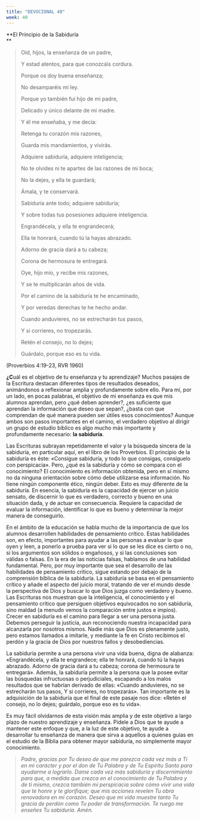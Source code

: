 ```yaml
---
title: "DEVOCIONAL 40"
week: 40
---
```


**El Principio de la Sabiduría  
**

> Oíd, hijos, la enseñanza de un padre,
>
> Y estad atentos, para que conozcáis cordura. 
>
> Porque os doy buena enseñanza;
>
> No desamparéis mi ley. 
>
> Porque yo también fui hijo de mi padre,
>
> Delicado y único delante de mi madre. 
>
> Y él me enseñaba, y me decía:
>
> Retenga tu corazón mis razones,
>
> Guarda mis mandamientos, y vivirás. 
>
> Adquiere sabiduría, adquiere inteligencia;
>
> No te olvides ni te apartes de las razones de mi boca; 
>
> No la dejes, y ella te guardará;
>
> Ámala, y te conservará. 
>
> Sabiduría ante todo; adquiere sabiduría;
>
> Y sobre todas tus posesiones adquiere inteligencia. 
>
> Engrandécela, y ella te engrandecerá;
>
> Ella te honrará, cuando tú la hayas abrazado. 
>
> Adorno de gracia dará a tu cabeza;
>
> Corona de hermosura te entregará. 
>
> Oye, hijo mío, y recibe mis razones,
>
> Y se te multiplicarán años de vida. 
>
> Por el camino de la sabiduría te he encaminado,
>
> Y por veredas derechas te he hecho andar. 
>
> Cuando anduvieres, no se estrecharán tus pasos,
>
> Y si corrieres, no tropezarás. 
>
> Retén el consejo, no lo dejes;
>
> Guárdalo, porque eso es tu vida. 

(Proverbios 4:19-23, RVR 1960)

**¿C**uál es el objetivo de tu enseñanza y tu aprendizaje? Muchos
pasajes de la Escritura destacan diferentes tipos de resultados
deseados, animándonos a reflexionar amplia y profundamente sobre ello.
Para mí, por un lado, en pocas palabras, el objetivo de mi enseñanza es
que mis alumnos aprendan, pero ¿qué deben aprender?, ¿es suficiente que
aprendan la información que deseo que sepan?, ¿basta con que comprendan
de qué manera pueden ser útiles esos conocimientos? Aunque ambos son
pasos importantes en el camino, el verdadero objetivo al dirigir un
grupo de estudio bíblico es algo mucho más importante y profundamente
necesario: **la sabiduría**.

Las Escrituras subrayan repetidamente el valor y la búsqueda sincera de
la sabiduría, en particular aquí, en el libro de los Proverbios. El
principio de la sabiduría es éste: «Consigue sabiduría, y todo lo que
consigas, consíguelo con perspicacia». Pero, ¿qué es la sabiduría y cómo
se compara con el conocimiento? El conocimiento es información obtenida,
pero en sí mismo no da ninguna orientación sobre cómo debe utilizarse
esa información. No tiene ningún componente ético, ningún deber. Esto es
muy diferente de la sabiduría. En esencia, la sabiduría es la capacidad
de ejercer un juicio sensato, de discernir lo que es verdadero, correcto
y bueno en una situación dada, y de actuar en consecuencia. Requiere la
capacidad de evaluar la información, identificar lo que es bueno y
determinar la mejor manera de conseguirlo.

En el ámbito de la educación se habla mucho de la importancia de que los
alumnos desarrollen habilidades de pensamiento crítico. Estas
habilidades son, en efecto, importantes para ayudar a las personas a
evaluar lo que oyen y leen, a ponerlo a prueba para ver si lo que se les
dice es cierto o no, si los argumentos son sólidos o engañosos, y si las
conclusiones son válidas o falsas. En la era de las noticias falsas,
hablamos de una habilidad fundamental. Pero, por muy importante que sea
el desarrollo de las habilidades de pensamiento crítico, sigue estando
por debajo de la comprensión bíblica de la sabiduría. La sabiduría se
basa en el pensamiento crítico y añade el aspecto del juicio moral,
tratando de ver el mundo desde la perspectiva de Dios y buscar lo que
Dios juzga como verdadero y bueno. Las Escrituras nos muestran que la
inteligencia, el conocimiento y el pensamiento crítico que persiguen
objetivos equivocados no son sabiduría, sino maldad (a menudo vemos la
comparación entre justos e impíos). Crecer en sabiduría es el camino
para llegar a ser una persona justa. Debemos perseguir la justicia, aun
reconociendo nuestra incapacidad para alcanzarla por nosotros mismos.
Nadie más que Dios es plenamente justo, pero estamos llamados a
imitarle, y mediante la fe en Cristo recibimos el perdón y la gracia de
Dios por nuestros fallos y desobediencias.

La sabiduría permite a una persona vivir una vida buena, digna de
alabanza: «Engrandécela, y ella te engrandece; ella te honrará, cuando
tú la hayas abrazado. Adorno de gracia dará a tu cabeza; corona de
hermosura te entregará». Además, la sabiduría permite a la persona que
la posee evitar las búsquedas infructuosas o perjudiciales, escapando a
los malos resultados que se habrían derivado de ellas: «Cuando
anduvieres, no se estrecharán tus pasos, Y si corrieres, no tropezarás».
Tan importante es la adquisición de la sabiduría que el final de este
pasaje nos dice: «Retén el consejo, no lo dejes; guárdalo, porque eso es
tu vida».

Es muy fácil olvidarnos de esta visión más amplia y de este objetivo a
largo plazo de nuestro aprendizaje y enseñanza. Pídele a Dios que te
ayude a mantener este enfoque y que, a la luz de este objetivo, te ayude
a desarrollar tu enseñanza de manera que sirva a aquellos a quienes
guías en el estudio de la Biblia para obtener mayor sabiduría, no
simplemente mayor conocimiento.

> *Padre, gracias por Tu deseo de que me parezca cada vez más a Ti en mi
> carácter y por el don de Tu Palabra y de Tu Espíritu Santo para
> ayudarme a lograrlo. Dame cada vez más sabiduría y discernimiento para
> que, a medida que crezca en el conocimiento de Tu Palabra y de ti
> mismo, crezca también mi perspicacia sobre cómo vivir una vida que te
> honre y te glorifique; que mis acciones revelen Tu obra renovadora en
> mi corazón. Deseo que mi vida muestre tanto Tu gracia de perdón como
> Tu poder de transformación. Te ruego me enseñes Tu sabiduría. Amén.*
